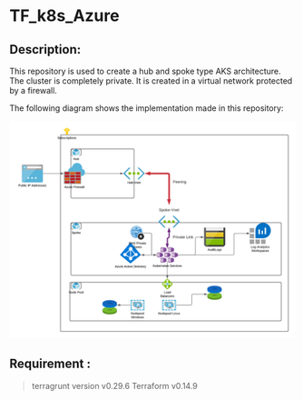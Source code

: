 # TF_k8s_Azure


## Description:
This repository is used to create a hub and spoke type AKS architecture. The cluster is completely private. It is created in a virtual network protected by a firewall.

The following diagram shows the implementation made in this repository:

![](docs/archi.png)

## Requirement :

> terragrunt version v0.29.6
> Terraform v0.14.9